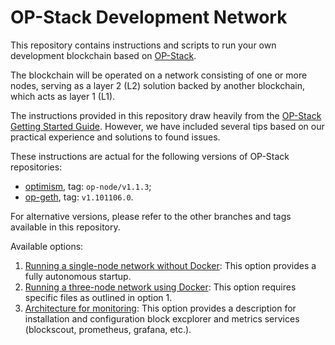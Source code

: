 # OP-Stack Development Network

This repository contains instructions and scripts to run your own development blockchain based on [OP-Stack](https://stack.optimism.io/).

The blockchain will be operated on a network consisting of one or more nodes, serving as a layer 2 (L2) solution backed by another blockchain, which acts as layer 1 (L1).

The instructions provided in this repository draw heavily from the [OP-Stack Getting Started Guide](https://stack.optimism.io/docs/build/getting-started/). However, we have included several tips based on our practical experience and solutions to found issues.

These instructions are actual for the following versions of OP-Stack repositories:
* [optimism](https://github.com/ethereum-optimism/optimism), tag: `op-node/v1.1.3`;
* [op-geth](https://github.com/ethereum-optimism/op-geth), tag: `v1.101106.0`.

For alternative versions, please refer to the other branches and tags available in this repository.

Available options:
1. [Running a single-node network without Docker](./single-node-no-docker.md): This option provides a fully autonomous startup.
2. [Running a three-node network using Docker](./three-node-using-docker.md): This option requires specific files as outlined in option 1.
3. [Architecture for monitoring](./architecture-for-monitoring.md): This option provides a description for installation and configuration block excplorer and metrics services (blockscout, prometheus, grafana, etc.).
